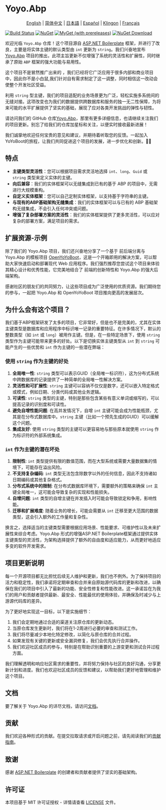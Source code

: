 
# Yoyo.Abp

<p align="center">
  <a href="./README.md">English</a> |
  <a href="./README_CN.md">简体中文</a> |
  <a href="./README_JA.md">日本語</a> |
  <a href="./README_ES.md">Español</a> |
  <a href="./README_KL.md">Klingon</a> |
  <a href="./README_FR.md">Français</a>
</p>

[![Build Status](https://github.com/aspnetboilerplate/aspnetboilerplate/actions/workflows/build-and-test.yml/badge.svg)](https://github.com/aspnetboilerplate/aspnetboilerplate/actions/workflows/build-and-test.yml)
[![NuGet](https://img.shields.io/nuget/v/Abp.svg?style=flat-square)](https://www.nuget.org/packages/Abp)
[![MyGet (with prereleases)](https://img.shields.io/myget/abp-nightly/vpre/Abp.svg?style=flat-square)](https://aspnetboilerplate.com/Pages/Documents/Nightly-Builds)
[![NuGet Download](https://img.shields.io/nuget/dt/Abp.svg?style=flat-square)](https://www.nuget.org/packages/Abp)

欢迎光临 `Yoyo.Abp` 仓库！这个项目源自 [ASP.NET Boilerplate](https://github.com/aspnetboilerplate/aspnetboilerplate) 框架，并进行了改良，主要是将实体主键的默认类型由 `int` 更新为 `string`。我们兴奋地宣布 [Yoyo.Abp](https://github.com/YoYoBoot/Yoyo.Abp) 项目的推出，此项主旨更新不仅增强了系统的灵活性和扩展性，同时继承了原始 `ABP` 框架的强大功能与易用性。

这个项目不是冒然推广出来的 ，我们已经将它广泛应用于很多内部和商业项目中，因此你不是小白鼠,我们针对自有需求制定了这一调整，同时相信这一改动会使整个开发社区受益。

利用 `string` 型主键，我们的项目适配的业务场景更为广泛，轻松实施多系统间的无缝对接。这项改变也为我们的数据提供跨数据库和服务的独一无二性保障，为将来可能的水平扩展提供了坚实的基础，展现了应对各类开发挑战的弹性与韧性。

请访问我们的 GitHub 仓库[Yoyo.Abp](https://github.com/YoYoBoot/Yoyo.Abp)，那里有更多详细信息，也请继续关注我们的项目更新。别忘了给我们的仓库加星标和关注，以便实时接收最新进展！

我们诚挚地欢迎任何宝贵的意见和建议，并期待着听取您的反馈。一起加入YoYoBoot的旅程，让我们共同促进这个项目的发展，进一步优化和创新。🚀🌟

## 特点

- **主键类型灵活性**：您可以根据项目需求灵活地选择 `int`、`long`、`Guid` 或 `string` 类型来定义实体的主键。
- **向后兼容**：我们的实体框架可以无缝集成到已有的基于 ABP 的项目中，无需进行大规模重构。
- **自定义实体框架**：您可以自己定制实体框架，以支持基于字符串的主键。
- **与现有的ABP基础架构无缝集成**：我们的实体框架可以与已有的 ABP 基础架构无缝集成，不会引入任何冲突或问题。
- **增强了复杂部署方案的灵活性**：我们的实体框架提供了更多灵活性，可以应对复杂的部署方案，满足项目的需求。

## 扩展资源-示例

除了我们的 Yoyo.Abp 项目，我们还兴奋地分享了一个基于 前后端分离与 Yoyo.Abp 的模板项目 [OpenYoYoBoot](https://github.com/YoYoBoot/OpenYoYoBoot)，这是一个开箱即用的解决方案，可以帮助大家快速启动和部署现代 Web 应用程序。我们强烈推荐您尝试这个项目来体验其精心设计和优秀性能，它完美地结合了 前端的创新特性和 Yoyo.Abp 的强大后端架构。

感谢社区的朋友们的共同努力，让这些项目成为广泛使用的优质资源。我们期待您的参与，一起把 Yoyo.Abp 和 OpenYoYoBoot 项目推向更高的发展层次。

## 为什么会有这个项目？

我们基于ABP框架研发了太多的项目，它非常好，但是也不是完美的，尤其在实体主键类型是数据库和应用程序中标识唯一记录的重要特征。在许多情况下，默认的整数类型（如 `int` 或 `long`）被用作主键。但是，在一些特定场景下，使用 `string` 类型作为主键可能带来更多的好处。以下是切换实体主键类型从 `int` 到 `string` 可能产生的一些优势和 `int` 作为主键的一些潜在弊端：

### 使用 `string` 作为主键的好处

1. **全局唯一性**: `string` 类型可以表示GUID（全局唯一标识符），这为分布式系统中跨数据库的记录提供了一种简单的全局唯一性解决方案。
2. **灵活性和可扩展性**: `string` 主键可以容纳不仅仅是数字，还可以嵌入特定格式或模式，例如日期、分类代码或其他业务逻辑。
3. **可读性**: `string` 类型的主键，特别是那些包含某些有意义单词或缩写的，可以提高记录的识别度和可读性。
4. **避免自增性能问题**: 在高并发情况下，自增 `int` 主键可能会成为性能瓶颈，尤其是在分布式数据库中。`string` 主键（比如一个预先生成的GUID）可以缓解这个问题。
5. **集成友好**: 使用 `string` 类型的主键可以更容易地与那些原本就使用 `string` 作为标识符的外部系统集成。

### `int` 作为主键的潜在坏处

1. **限制性**: `int` 类型提供有限的数值范围，而在大型系统或需要大量数据集的情境下，可能存在溢出风险。
2. **不支持复杂编码**: `int` 类型无法包含除数字以外的任何信息，因此不支持诸如日期编码或其他复杂格式。
3. **分布式系统中的限制**: 在分布式数据库环境下，需要额外的策略来确保 `int` 主键全局唯一，这可能会导致复杂的实现和性能损失。
4. **自增问题**: `int` 类型的自增主键在并发插入时可能会导致锁定和争用，影响性能。
5. **迁移和扩展难度**: 随着业务的增长，可能会需要从 `int` 迁移至更大范围的数据类型，这会引入额外的工作量和复杂性。

换言之，选择适当的主键类型需要根据应用场景、性能要求、可维护性以及未来扩展性来综合考虑。Yoyo.Abp 形式的增强ASP.NET Boilerplate框架通过提供实体主键类型的灵活性，为架构选择提供了额外的自由度和适应能力，从而更好地适应多变的软件开发需求。

## 项目更新说明

每一个开源项目都无比担忧后续无人维护和更新，我们也不例外。为了保持项目的活力和稳定性，我们承诺将定期审查和合并来自原始源代码库的更新和改进，以确保在我们的项目中引入了最新的功能、安全性修复和性能改进。这一承诺旨在为我们的用户和贡献者提供最新、最安全、性能最优的使用体验，并确保及时减少与上游源代码库的差异。

为了更好地实现这一目标，以下是实施细节：

1. 我们会定期地通过合适的渠道关注原仓库的更新动态。
2. 当原仓库发生更新时，我们将在1-2周进行必要的审查和测试工作。
3. 我们将尽量减少本地化特定修改，以简化与原仓库的合并过程。
4. 如果发现有关键的更新或安全漏洞修复，我们会优先执行合并操作。
5. 我们欢迎社区成员的参与，特别是在帮助识别重要的上游变更和测试合并过程方面。

我们理解透明和响应社区需求的重要性，并将努力保持与社区的良好沟通，分享更新计划和进度。我们也欢迎社区成员的反馈和建议，以帮助我们更好地管理和维护这个项目。

## 文档

要了解关于 Yoyo.Abp 的详尽文档，请访问[文档](link-to-docs)。

## 贡献

我们欢迎各种形式的贡献。在提交拉取请求或开启问题之前，请先阅读我们的[贡献指南](link-to-contribution-guidelines)。

## 致谢

感谢 [ASP.NET Boilerplate](https://github.com/aspnetboilerplate/aspnetboilerplate) 的创建者和贡献者提供了坚实的基础架构。

## 许可证

本项目基于 MIT 许可证授权 - 详情请查看 [LICENSE](LICENSE.md) 文件。
